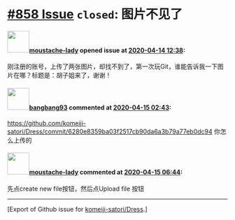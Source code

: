 # [\#858 Issue](https://github.com/komeiji-satori/Dress/issues/858) `closed`: 图片不见了

#### <img src="https://avatars.githubusercontent.com/u/63646424?u=4aeb6549fae1c07172b87b5725a6b858161e2dcc&v=4" width="50">[moustache-lady](https://github.com/moustache-lady) opened issue at [2020-04-14 12:38](https://github.com/komeiji-satori/Dress/issues/858):

刚注册的账号，上传了两张图片，却找不到了，第一次玩Git，谁能告诉我一下图片在哪？标题是：胡子姐来了，谢谢！

#### <img src="https://avatars.githubusercontent.com/u/3430784?v=4" width="50">[bangbang93](https://github.com/bangbang93) commented at [2020-04-15 02:43](https://github.com/komeiji-satori/Dress/issues/858#issuecomment-613783011):

https://github.com/komeiji-satori/Dress/commit/6280e8359ba03f2517cb90da6a3b79a77eb0dc94
你怎么上传的

#### <img src="https://avatars.githubusercontent.com/u/63646424?u=4aeb6549fae1c07172b87b5725a6b858161e2dcc&v=4" width="50">[moustache-lady](https://github.com/moustache-lady) commented at [2020-04-15 06:44](https://github.com/komeiji-satori/Dress/issues/858#issuecomment-613848985):

先点create new file按钮，然后点Upload file 按钮


-------------------------------------------------------------------------------



[Export of Github issue for [komeiji-satori/Dress](https://github.com/komeiji-satori/Dress).]
